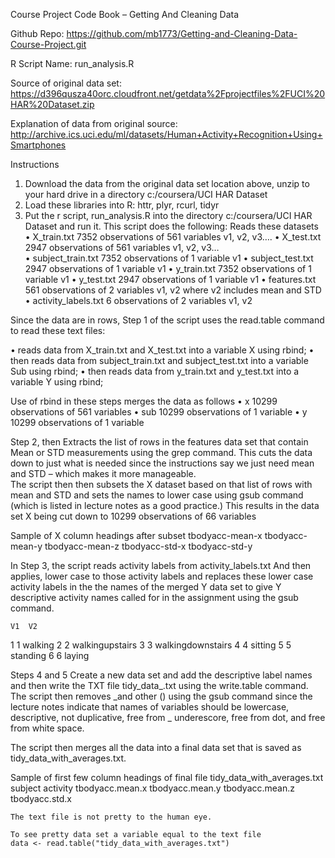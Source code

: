 Course Project Code Book – Getting And Cleaning Data

Github Repo: https://github.com/mb1773/Getting-and-Cleaning-Data-Course-Project.git

R Script Name: run_analysis.R

Source of original data set: https://d396qusza40orc.cloudfront.net/getdata%2Fprojectfiles%2FUCI%20HAR%20Dataset.zip

Explanation of data from original source: http://archive.ics.uci.edu/ml/datasets/Human+Activity+Recognition+Using+Smartphones

Instructions
1.	 Download the data from the original data set location above, unzip to your hard drive in a directory c:/coursera/UCI HAR Dataset
2.	Load these libraries into R: httr, plyr, rcurl, tidyr
3.	Put the r script, run_analysis.R into the directory c:/coursera/UCI HAR Dataset and run it.  This script does the following:
Reads these datasets
•	X_train.txt		7352 observations of 561 variables v1, v2, v3….
•	X_test.txt		2947 observations of 561 variables v1, v2, v3…		
•	subject_train.txt	7352 observations of 1 variable v1
•	subject_test.txt		2947 observations of 1 variable v1
•	y_train.txt		7352 observations of 1 variable v1
•	y_test.txt		2947 observations of 1 variable v1
•	features.txt		561 observations of 2 variables v1, v2 where v2 includes mean and STD
•	activity_labels.txt	6 observations of 2 variables v1, v2

Since the data are in rows, 
Step 1 of the script uses the read.table command to read these text files:

•	reads data from X_train.txt and X_test.txt into a variable X using rbind;
•	then reads data from subject_train.txt and subject_test.txt into a variable Sub using rbind;
•	then reads data from y_train.txt and y_test.txt into a variable Y using rbind;

Use of rbind in these steps merges the data as follows
•	x			10299 observations of 561 variables
•	sub			10299 observations of 1 variable
•	y			10299 observations of 1 variable

Step 2, then Extracts the list of rows in the features data set that contain Mean or STD measurements using the grep command.  This cuts the data down to just what is needed since the instructions say we just need mean and STD – which makes it more manageable.  
The script then then subsets the X dataset based on that list of rows with mean and STD and sets the names to lower case using gsub command (which is listed in lecture notes as a good practice.)  This results in the data set X being cut down to 10299 observations of 66 variables

Sample of X column headings after subset
 	tbodyacc-mean-x	tbodyacc-mean-y	tbodyacc-mean-z	tbodyacc-std-x	tbodyacc-std-y

In Step 3, the script reads activity labels from activity_labels.txt And then applies, lower case to those activity labels and replaces these lower case activity labels in the the names of the merged Y data set to give Y descriptive activity names called for in the assignment using the gsub command.

 	V1	V2
1	1	walking
2	2	walkingupstairs
3	3	walkingdownstairs
4	4	sitting
5	5	standing
6	6	laying

Steps 4 and 5 Create a new data set and add the descriptive label names and then write the TXT file tidy_data_.txt using the write.table command.
The script then  removes _and other () using the gsub command since the lecture notes indicate that names of variables should be lowercase, descriptive, not duplicative, free from _ underescore, free from dot, and free from white space. 

The script then merges all the data into a final data set that is saved as tidy_data_with_averages.txt.

Sample of first few column headings of final file tidy_data_with_averages.txt
 	subject	activity	tbodyacc.mean.x	tbodyacc.mean.y	tbodyacc.mean.z	tbodyacc.std.x
 	
 	The text file is not pretty to the human eye.
 	
 	To see pretty data set a variable equal to the text file
 	data <- read.table("tidy_data_with_averages.txt")



